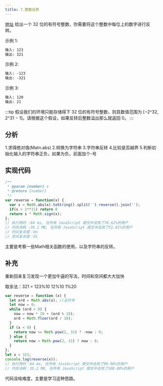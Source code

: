 ```yaml
---
title: 7.整数反转
---
```

[地址](https://leetcode-cn.com/problems/reverse-integer/)
给出一个 32 位的有符号整数，你需要将这个整数中每位上的数字进行反转。

示例 1:
```md
输入: 123
输出: 321
```

示例 2:
```md
输入: -123
输出: -321
```

示例 3:
```md
输入: 120
输出: 21
```

:::tip
假设我们的环境只能存储得下 32 位的有符号整数，则其数值范围为 [−2^32,  2^31 − 1]。请根据这个假设，如果反转后整数溢出那么就返回 0。
:::

## 分析
1.求得绝对值(Matn.abs)
2.转换为字符串
3.字符串反转
4.比较是否越界
5.判断初始化输入的字符串正负，如果为负，前面加个-号

## 实现代码
```js
/**
 * @param {number} x
 * @return {number}
 */
var reverse = function(x) {
  var s = Math.abs(x).toString().split('').reverse().join('');
  if(s > 2**31) return 0
  return s * Math.sign(x);
};
// 执行用时 :84 ms, 在所有 JavaScript 提交中击败了78.62%的用户
// 内存消耗 :36.1 MB, 在所有 JavaScript 提交中击败了51.81%的用户
// 时间复杂度：On
// 空间复杂度：O1
```
主要是考察一些Math相关函数的使用，以及字符串的反转。

## 补充
重新回来复习发现一个更加牛逼的写法，时间和空间都大大加快

取余法：321 = 123%10 12%10 1%20
```js
var reverse = function (x) {
  let ord = Math.abs(x); //去符号
  let now = 0;
  while (ord > 0) {
    now = now * 10 + (ord % 10);
    ord = Math.floor(ord / 10);
  }
  if (x < 0) {
    return now <= Math.pow(2, 31) ? -now : 0;
  } else {
    return now < Math.pow(2, 31) ? now : 0;
  }
};
let x = 321;
console.log(reverse(x));
// 执行用时：64 ms, 在所有 JavaScript 提交中击败了99.98%的用户
// 内存消耗：35.2 MB, 在所有 JavaScript 提交中击败了100.00%的用户
```
代码没啥难度，主要是学习这种思路。
